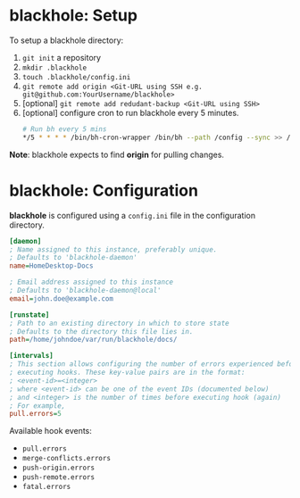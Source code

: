 # blackhole: Setup

To setup a blackhole directory:

1. `git init` a repository
1. `mkdir .blackhole`
1. `touch .blackhole/config.ini`
1. `git remote add origin <Git-URL using SSH e.g. git@github.com:YourUsername/blackhole>`
1. [optional] `git remote add redudant-backup <Git-URL using SSH>`
1. [optional] configure cron to run blackhole every 5 minutes.
   ```bash
   # Run bh every 5 mins
   */5 * * * * /bin/bh-cron-wrapper /bin/bh --path /config --sync >> /var/log/bh.log 2>&1
   ```


**Note**: blackhole expects to find **origin** for pulling changes.


# blackhole: Configuration

**blackhole** is configured using a `config.ini` file in the configuration
directory.

```ini
[daemon]
; Name assigned to this instance, preferably unique.
; Defaults to 'blackhole-daemon'
name=HomeDesktop-Docs

; Email address assigned to this instance
; Defaults to 'blackhole-daemon@local'
email=john.doe@example.com

[runstate]
; Path to an existing directory in which to store state
; Defaults to the directory this file lies in.
path=/home/johndoe/var/run/blackhole/docs/

[intervals]
; This section allows configuring the number of errors experienced before
; executing hooks. These key-value pairs are in the format:
; <event-id>=<integer>
; where <event-id> can be one of the event IDs (documented below)
; and <integer> is the number of times before executing hook (again)
; For example,
pull.errors=5
```

Available hook events:

* `pull.errors`
* `merge-conflicts.errors`
* `push-origin.errors`
* `push-remote.errors`
* `fatal.errors`
